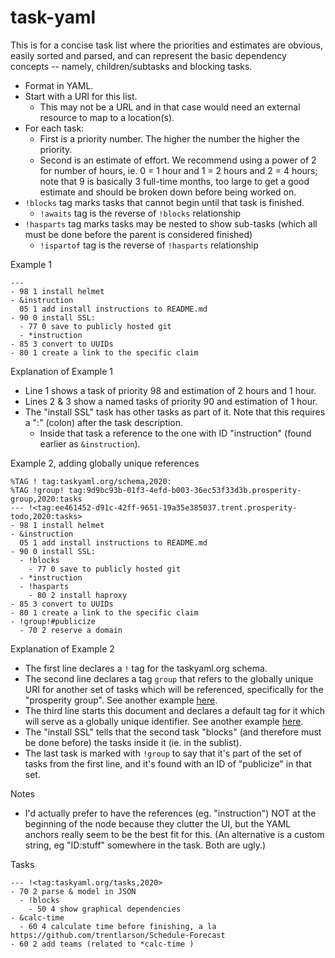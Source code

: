 # task-yaml

This is for a concise task list where the priorities and estimates are obvious, easily sorted and parsed, and can represent the basic dependency concepts -- namely, children/subtasks and blocking tasks.

- Format in YAML.
- Start with a URI for this list.
  - This may not be a URL and in that case would need an external resource to map to a location(s).
- For each task:
  - First is a priority number.  The higher the number the higher the priority.
  - Second is an estimate of effort.  We recommend using a power of 2 for number of hours, ie. 0 = 1 hour and 1 = 2 hours and 2 = 4 hours; note that 9 is basically 3 full-time months, too large to get a good estimate and should be broken down before being worked on.
- `!blocks` tag marks tasks that cannot begin until that task is finished.
  - `!awaits` tag is the reverse of `!blocks` relationship
- `!hasparts` tag marks tasks may be nested to show sub-tasks (which all must be done before the parent is considered finished)
  - `!ispartof` tag is the reverse of `!hasparts` relationship

Example 1

```
---
- 98 1 install helmet
- &instruction
  05 1 add install instructions to README.md
- 90 0 install SSL:
  - 77 0 save to publicly hosted git
  - *instruction 
- 85 3 convert to UUIDs
- 80 1 create a link to the specific claim
```

Explanation of Example 1

- Line 1 shows a task of priority 98 and estimation of 2 hours and 1 hour.
- Lines 2 & 3 show a named tasks of priority 90 and estimation of 1 hour.
- The "install SSL" task has other tasks as part of it.  Note that this requires a ":" (colon) after the task description.
  - Inside that task a reference to the one with ID "instruction" (found earlier as `&instruction`).

Example 2, adding globally unique references

```
%TAG ! tag:taskyaml.org/schema,2020:
%TAG !group! tag:9d9bc93b-01f3-4efd-b003-36ec53f33d3b.prosperity-group,2020:tasks
--- !<tag:ee461452-d91c-42ff-9651-19a35e385037.trent.prosperity-todo,2020:tasks>
- 98 1 install helmet
- &instruction
  05 1 add install instructions to README.md
- 90 0 install SSL:
  - !blocks
    - 77 0 save to publicly hosted git
  - *instruction
  - !hasparts
    - 80 2 install haproxy
- 85 3 convert to UUIDs
- 80 1 create a link to the specific claim
- !group!#publicize
  - 70 2 reserve a domain
```

Explanation of Example 2

- The first line declares a `!` tag for the taskyaml.org schema.
- The second line declares a tag `group` that refers to the globally unique URI for another set of tasks which will be referenced, specifically for the "prosperity group".  See another example [here](https://yaml.org/spec/1.2/spec.html#id2782457).
- The third line starts this document and declares a default tag for it which will serve as a globally unique identifier.
See another example [here](https://yaml.org/spec/1.2/spec.html#id2761803).
- The "install SSL" tells that the second task "blocks" (and therefore must be done before) the tasks inside it (ie. in the sublist).
- The last task is marked with `!group` to say that it's part of the set of tasks from the first line, and it's found with an ID of "publicize" in that set.


Notes
- I'd actually prefer to have the references (eg. "instruction") NOT at the beginning of the node because they clutter the UI, but the YAML anchors really seem to be the best fit for this.  (An alternative is a custom string, eg "ID:stuff" somewhere in the task.  Both are ugly.)

Tasks
```
--- !<tag:taskyaml.org/tasks,2020>
- 70 2 parse & model in JSON
  - !blocks
    - 50 4 show graphical dependencies
- &calc-time
  - 60 4 calculate time before finishing, a la https://github.com/trentlarson/Schedule-Forecast
- 60 2 add teams (related to *calc-time )
```
